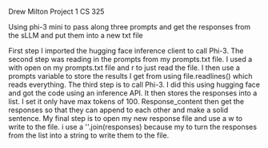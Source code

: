 Drew Milton
Project 1
CS 325

Using phi-3 mini to pass along three prompts and get the responses from the sLLM and put them into a new txt file

First step I imported the hugging face inference client to call Phi-3. The second step was reading in the prompts from my prompts.txt file. I used a with open on my prompts.txt file and r to just read the file. I then use a prompts variable to store the results I get from using file.readlines() which reads everything. The third step is to call Phi-3. I did this using hugging face and got the code using an inference API. It then stores the responses into a list. I set it only have max tokens of 100. Response_content then get the responses so that they can append to each other and make a solid sentence. My final step is to open my new response file and use a w to write to the file. i use a ''.join(responses) because my to turn the responses from the list into a string to write them to the file.